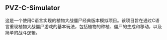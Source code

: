 ## PVZ-C-Simulator
这是一个使用C语言实现的植物大战僵尸经典版本模拟项目。该项目旨在通过C语言重现植物大战僵尸游戏的基本玩法，包括植物的种植、僵尸的生成和移动，以及简单的战斗逻辑。
